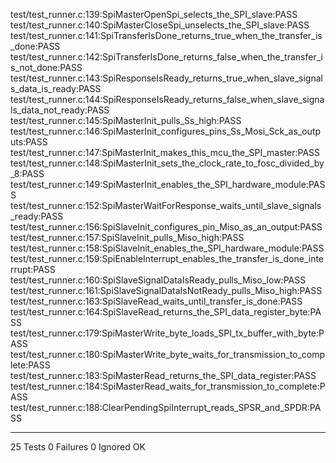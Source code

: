 test/test_runner.c:139:SpiMasterOpenSpi_selects_the_SPI_slave:PASS
test/test_runner.c:140:SpiMasterCloseSpi_unselects_the_SPI_slave:PASS
test/test_runner.c:141:SpiTransferIsDone_returns_true_when_the_transfer_is_done:PASS
test/test_runner.c:142:SpiTransferIsDone_returns_false_when_the_transfer_is_not_done:PASS
test/test_runner.c:143:SpiResponseIsReady_returns_true_when_slave_signals_data_is_ready:PASS
test/test_runner.c:144:SpiResponseIsReady_returns_false_when_slave_signals_data_not_ready:PASS
test/test_runner.c:145:SpiMasterInit_pulls_Ss_high:PASS
test/test_runner.c:146:SpiMasterInit_configures_pins_Ss_Mosi_Sck_as_outputs:PASS
test/test_runner.c:147:SpiMasterInit_makes_this_mcu_the_SPI_master:PASS
test/test_runner.c:148:SpiMasterInit_sets_the_clock_rate_to_fosc_divided_by_8:PASS
test/test_runner.c:149:SpiMasterInit_enables_the_SPI_hardware_module:PASS
test/test_runner.c:152:SpiMasterWaitForResponse_waits_until_slave_signals_ready:PASS
test/test_runner.c:156:SpiSlaveInit_configures_pin_Miso_as_an_output:PASS
test/test_runner.c:157:SpiSlaveInit_pulls_Miso_high:PASS
test/test_runner.c:158:SpiSlaveInit_enables_the_SPI_hardware_module:PASS
test/test_runner.c:159:SpiEnableInterrupt_enables_the_transfer_is_done_interrupt:PASS
test/test_runner.c:160:SpiSlaveSignalDataIsReady_pulls_Miso_low:PASS
test/test_runner.c:161:SpiSlaveSignalDataIsNotReady_pulls_Miso_high:PASS
test/test_runner.c:163:SpiSlaveRead_waits_until_transfer_is_done:PASS
test/test_runner.c:164:SpiSlaveRead_returns_the_SPI_data_register_byte:PASS
test/test_runner.c:179:SpiMasterWrite_byte_loads_SPI_tx_buffer_with_byte:PASS
test/test_runner.c:180:SpiMasterWrite_byte_waits_for_transmission_to_complete:PASS
test/test_runner.c:183:SpiMasterRead_returns_the_SPI_data_register:PASS
test/test_runner.c:184:SpiMasterRead_waits_for_transmission_to_complete:PASS
test/test_runner.c:188:ClearPendingSpiInterrupt_reads_SPSR_and_SPDR:PASS

-----------------------
25 Tests 0 Failures 0 Ignored 
OK
